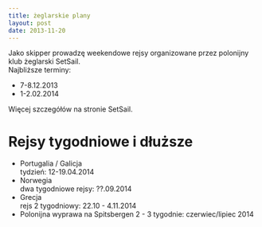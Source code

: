 ```yaml
---
title: żeglarskie plany
layout: post
date: 2013-11-20
---
```

Jako skipper prowadzę weekendowe rejsy organizowane przez polonijny klub żeglarski SetSail.  
Najbliższe terminy:

* 7-8.12.2013
* 1-2.02.2014

Więcej szczegółów na stronie SetSail.

Rejsy tygodniowe i dłuższe
===========================
* Portugalia / Galicja  
tydzień: 12-19.04.2014
* Norwegia  
dwa tygodniowe rejsy: ??.09.2014
* Grecja  
rejs 2 tygodniowy: 22.10 - 4.11.2014
* Polonijna wyprawa na Spitsbergen
2 - 3 tygodnie: czerwiec/lipiec 2014